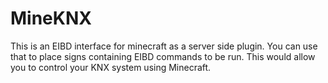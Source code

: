
MineKNX
======
This is an EIBD interface for minecraft as a server side plugin. You can use that to place signs containing EIBD commands to be run. 
This would allow you to control your KNX system using Minecraft. 
